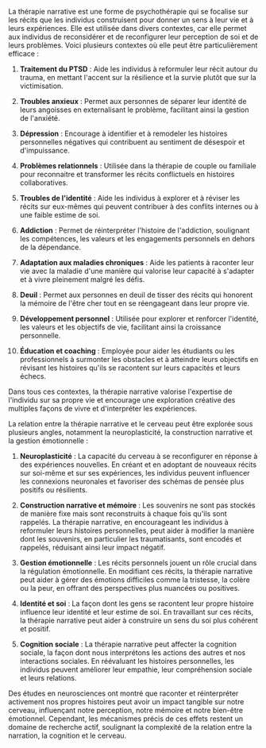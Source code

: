 La thérapie narrative est une forme de psychothérapie qui se focalise sur les récits que les individus construisent pour donner un sens à leur vie et à leurs expériences. Elle est utilisée dans divers contextes, car elle permet aux individus de reconsidérer et de reconfigurer leur perception de soi et de leurs problèmes. Voici plusieurs contextes où elle peut être particulièrement efficace :

1. **Traitement du PTSD** : Aide les individus à reformuler leur récit autour du trauma, en mettant l'accent sur la résilience et la survie plutôt que sur la victimisation.
    
2. **Troubles anxieux** : Permet aux personnes de séparer leur identité de leurs angoisses en externalisant le problème, facilitant ainsi la gestion de l'anxiété.
    
3. **Dépression** : Encourage à identifier et à remodeler les histoires personnelles négatives qui contribuent au sentiment de désespoir et d'impuissance.
    
4. **Problèmes relationnels** : Utilisée dans la thérapie de couple ou familiale pour reconnaitre et transformer les récits conflictuels en histoires collaboratives.
    
5. **Troubles de l'identité** : Aide les individus à explorer et à réviser les récits sur eux-mêmes qui peuvent contribuer à des conflits internes ou à une faible estime de soi.
    
6. **Addiction** : Permet de réinterpréter l'histoire de l'addiction, soulignant les compétences, les valeurs et les engagements personnels en dehors de la dépendance.
    
7. **Adaptation aux maladies chroniques** : Aide les patients à raconter leur vie avec la maladie d'une manière qui valorise leur capacité à s'adapter et à vivre pleinement malgré les défis.
    
8. **Deuil** : Permet aux personnes en deuil de tisser des récits qui honorent la mémoire de l'être cher tout en se réengageant dans leur propre vie.
    
9. **Développement personnel** : Utilisée pour explorer et renforcer l'identité, les valeurs et les objectifs de vie, facilitant ainsi la croissance personnelle.
    
10. **Éducation et coaching** : Employée pour aider les étudiants ou les professionnels à surmonter les obstacles et à atteindre leurs objectifs en révisant les histoires qu'ils se racontent sur leurs capacités et leurs échecs.

Dans tous ces contextes, la thérapie narrative valorise l'expertise de l'individu sur sa propre vie et encourage une exploration créative des multiples façons de vivre et d'interpréter les expériences.

La relation entre la thérapie narrative et le cerveau peut être explorée sous plusieurs angles, notamment la neuroplasticité, la construction narrative et la gestion émotionnelle :

1. **Neuroplasticité** : La capacité du cerveau à se reconfigurer en réponse à des expériences nouvelles. En créant et en adoptant de nouveaux récits sur soi-même et sur ses expériences, les individus peuvent influencer les connexions neuronales et favoriser des schémas de pensée plus positifs ou résilients.
    
2. **Construction narrative et mémoire** : Les souvenirs ne sont pas stockés de manière fixe mais sont reconstruits à chaque fois qu'ils sont rappelés. La thérapie narrative, en encourageant les individus à reformuler leurs histoires personnelles, peut aider à modifier la manière dont les souvenirs, en particulier les traumatisants, sont encodés et rappelés, réduisant ainsi leur impact négatif.
    
3. **Gestion émotionnelle** : Les récits personnels jouent un rôle crucial dans la régulation émotionnelle. En modifiant ces récits, la thérapie narrative peut aider à gérer des émotions difficiles comme la tristesse, la colère ou la peur, en offrant des perspectives plus nuancées ou positives.
    
4. **Identité et soi** : La façon dont les gens se racontent leur propre histoire influence leur identité et leur estime de soi. En travaillant sur ces récits, la thérapie narrative peut aider à construire un sens du soi plus cohérent et positif.
    
5. **Cognition sociale** : La thérapie narrative peut affecter la cognition sociale, la façon dont nous interprétons les actions des autres et nos interactions sociales. En réévaluant les histoires personnelles, les individus peuvent améliorer leur empathie, leur compréhension sociale et leurs relations.
    

Des études en neurosciences ont montré que raconter et réinterpréter activement nos propres histoires peut avoir un impact tangible sur notre cerveau, influençant notre perception, notre mémoire et notre bien-être émotionnel. Cependant, les mécanismes précis de ces effets restent un domaine de recherche actif, soulignant la complexité de la relation entre la narration, la cognition et le cerveau.